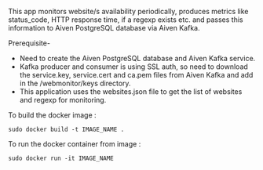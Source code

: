This app monitors website/s availability periodically, produces metrics like status_code, 
HTTP response time, if a regexp exists etc. and passes this
information to Aiven PostgreSQL database via Aiven Kafka.

Prerequisite- 
- Need to create the Aiven PostgreSQL database and Aiven Kafka service.
- Kafka producer and consumer is using SSL auth, so need to download the 
  service.key, service.cert and ca.pem files from Aiven Kafka and add in 
  the /webmonitor/keys directory.
- This application uses the websites.json file to get the
  list of websites and regexp for monitoring. 

To build the docker image :

    sudo docker build -t IMAGE_NAME .

To run the docker container from image :

    sudo docker run -it IMAGE_NAME 